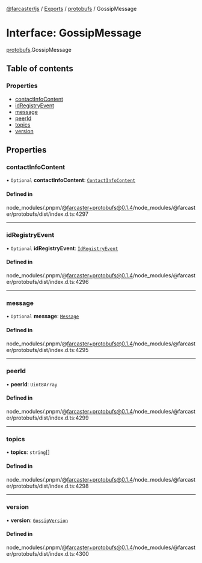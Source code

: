 [@farcaster/js](../README.md) / [Exports](../modules.md) / [protobufs](../modules/protobufs.md) / GossipMessage

# Interface: GossipMessage

[protobufs](../modules/protobufs.md).GossipMessage

## Table of contents

### Properties

- [contactInfoContent](protobufs.GossipMessage.md#contactinfocontent)
- [idRegistryEvent](protobufs.GossipMessage.md#idregistryevent)
- [message](protobufs.GossipMessage.md#message)
- [peerId](protobufs.GossipMessage.md#peerid)
- [topics](protobufs.GossipMessage.md#topics)
- [version](protobufs.GossipMessage.md#version)

## Properties

### contactInfoContent

• `Optional` **contactInfoContent**: [`ContactInfoContent`](../modules/protobufs.md#contactinfocontent)

#### Defined in

node_modules/.pnpm/@farcaster+protobufs@0.1.4/node_modules/@farcaster/protobufs/dist/index.d.ts:4297

___

### idRegistryEvent

• `Optional` **idRegistryEvent**: [`IdRegistryEvent`](../modules/protobufs.md#idregistryevent)

#### Defined in

node_modules/.pnpm/@farcaster+protobufs@0.1.4/node_modules/@farcaster/protobufs/dist/index.d.ts:4296

___

### message

• `Optional` **message**: [`Message`](../modules/protobufs.md#message)

#### Defined in

node_modules/.pnpm/@farcaster+protobufs@0.1.4/node_modules/@farcaster/protobufs/dist/index.d.ts:4295

___

### peerId

• **peerId**: `Uint8Array`

#### Defined in

node_modules/.pnpm/@farcaster+protobufs@0.1.4/node_modules/@farcaster/protobufs/dist/index.d.ts:4299

___

### topics

• **topics**: `string`[]

#### Defined in

node_modules/.pnpm/@farcaster+protobufs@0.1.4/node_modules/@farcaster/protobufs/dist/index.d.ts:4298

___

### version

• **version**: [`GossipVersion`](../enums/protobufs.GossipVersion.md)

#### Defined in

node_modules/.pnpm/@farcaster+protobufs@0.1.4/node_modules/@farcaster/protobufs/dist/index.d.ts:4300
